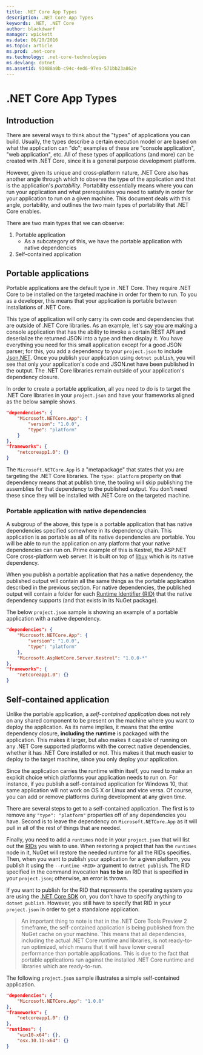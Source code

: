 ```yaml
---
title: .NET Core App Types
description: .NET Core App Types
keywords: .NET, .NET Core
author: blackdwarf
manager: wpickett
ms.date: 06/20/2016
ms.topic: article
ms.prod: .net-core
ms.technology: .net-core-technologies
ms.devlang: dotnet
ms.assetid: 93488a0b-c94c-4ed6-97ea-571bb23a862e
---
```


.NET Core App Types
===================

## Introduction
There are several ways to think about the "types" of applications you can build. Usually, the types describe 
a certain execution model or are based on what the application can "do"; examples of these are "console application", 
"web application", etc. All of these types of applications (and more) can be created with .NET Core, since it is 
a general purpose development platform.

However, given its unique and cross-platform nature, .NET Core also has another angle through which to observe the type of the application 
and that is the application's *portability*. Portability essentially means where you can run your application and what 
prerequisites you need to satisfy in order for your application to run on a given machine.
This document deals with this angle, portability, and outlines the two main types of portability that .NET Core enables. 

There are two main types that we can observe: 

1. Portable application
    * As a subcategory of this, we have the portable application with native dependencies
2. Self-contained application

## Portable applications
Portable applications are the default type in .NET Core. They require .NET Core to be installed on the targeted machine 
in order for them to run. To you as a developer, this means that your application is portable between installations of 
.NET Core. 

This type of application will only carry its own code and dependencies that are outside of .NET Core libraries. 
As an example, let's say you are making a console application that has the ability to invoke a certain REST API 
and deserialize the returned JSON into a type and then display it. You have everything you need for this small 
application except for a good JSON parser; for this, you add a dependency to your `project.json` to include 
[Json.NET](https://www.nuget.org/packages/Newtonsoft.Json/). Once you publish your application using `dotnet publish`, 
you will see that only your application's code and JSON.net have been published in the output. 
The .NET Core libraries remain outside of your application's dependency closure. 

In order to create a portable application, all you need to do is to target the .NET Core libraries in your `project.json`
and have your frameworks aligned as the below sample shows. 

```json
"dependencies": {
    "Microsoft.NETCore.App": {  
        "version": "1.0.0",
        "type": "platform"
    }
},
"frameworks": {
    "netcoreapp1.0": {}
}
```

The `Microsoft.NETCore.App` is a "metapackage" that states that you are targeting the .NET Core libraries. The `type: platform` 
property on that dependency means that at publish time, the tooling will skip publishing the assemblies for that dependency 
to the published output. You don't need these since they will be installed with .NET Core on the targeted machine. 

### Portable application with native dependencies
A subgroup of the above, this type is a portable application that has native dependencies specified 
somewhere in its dependency chain. This application is as portable as all of its native dependencies 
are portable. You will be able to run the application on any platform that your native dependencies can 
run on. Prime example of this is Kestrel, the ASP.NET Core cross-platform web server. It is built on top of 
[libuv](https://github.com/libuv/libuv) which is its native dependency. 

When you publish a portable application that has a native dependency, the published output will contain 
all the same things as the portable application described in the previous section. For native dependencies, 
the published output will contain a folder for each [Runtime Identifier (RID)](#what-are-rids) that the native dependency supports 
(and that exists in its NuGet package). 

The below `project.json` sample is showing an example of a portable application with a native dependency. 

```json
"dependencies": {
    "Microsoft.NETCore.App": {  
        "version": "1.0.0",
        "type": "platform"
    },
    "Microsoft.AspNetCore.Server.Kestrel": "1.0.0-*"
},
"frameworks": {
    "netcoreapp1.0": {}
}
```

## Self-contained application
Unlike the portable application, a *self-contained application* does not rely on any shared component to 
be present on the machine where you want to deploy the application. As its name implies, it means that 
the entire dependency closure, **including the runtime** is packaged with the application. This makes 
it larger, but also makes it capable of running on any .NET Core supported platforms with the correct 
native dependencies, whether it has .NET Core installed or not. This makes it that much 
easier to deploy to the target machine, since you only deploy your application. 

Since the application carries the runtime within itself, you need to make an explicit choice which platforms your application 
needs to run on. For instance, if you publish a self-contained application for Windows 10, that same application will 
not work on OS X or Linux and vice versa. Of course, you can add or remove platforms during development at any given time. 

There are several steps to get to a self-contained application. The first is to remove any `"type": "platform"` properties 
off of any dependencies you have. Second is to leave the dependency on `Microsoft.NETCore.App` as it will pull in
all of the rest of things that are needed. 

Finally, you need to add a `runtimes` node in your `project.json` that will list out the 
[RIDs](rid-catalog.md#what-are-rids) you wish to use. When restoring a project that has the `runtimes` node in it, NuGet 
will restore the needed runtime for all the RIDs specifies. Then, when you want to publish your application for a given platform,
you publish it using the `--runtime <RID>` argument to `dotnet publish`. The RID specified in the 
command invocation **has to be** an RID that is specified in your `project.json`; otherwise, an error is thrown. 

If you want to publish for the RID that represents the operating system you are using the [.NET Core SDK](sdk/index.md) 
on, you don't have to specify anything to `dotnet publish`. However, you still have to specify that RID in your 
`project.json` in order to get a standalone application. 

> An important thing to note is that in the .NET Core Tools Preview 2 timeframe, the self-contained application is being published 
> from the NuGet cache on your machine. This means that all dependencies, including the actual .NET Core runtime and 
> libraries, is not ready-to-run optimized, which means that it will have lower overall performance than portable 
> applications. This is due to the fact that portable applications run against the installed .NET Core runtime and 
> libraries which are ready-to-run. 

The following `project.json` sample illustrates a simple self-contained application. 

```json
"dependencies": {
    "Microsoft.NETCore.App": "1.0.0"
},
"frameworks": {
    "netcoreapp1.0": {}
},
"runtimes": {
    "win10-x64": {},
    "osx.10.11-x64": {}
}
```

